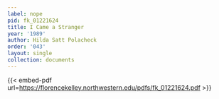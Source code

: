 ```yaml
---
label: nope
pid: fk_01221624
title: I Came a Stranger
year: '1989'
author: Hilda Satt Polacheck
order: '043'
layout: single
collection: documents
---
```



{{< embed-pdf url=https://florencekelley.northwestern.edu/pdfs/fk_01221624.pdf >}}
